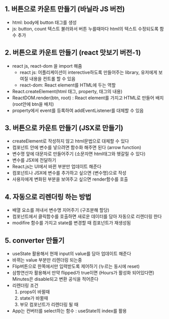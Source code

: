 ## 1. 버튼으로 카운트 만들기 (바닐라 JS 버전)

- html: body에 button 태그를 생성
- js: button, count 텍스트 불러와서 버튼 누를때마다 html의 텍스트 수정되도록 함수 추가

## 2. 버튼으로 카운트 만들기 (react 맛보기 버전-1)

- react js, react-dom 을 import 해줌
  - react js: 어플리케이션이 interective하도록 만들어주는 library, 유저에게 보여질 내용을 컨트롤 할 수 있음
  - react-dom: React element를 HTML에 두는 역할
- React.createElement(html 태그, property, 태그의 내용)
- ReactDOM.render(btn, root) : React element를 가지고 HTML로 만들어 배치 (root안에 btn을 배치)
- property에서 event를 등록하여 addEventListener를 대체할 수 있음

## 3. 버튼으로 카운트 만들기 (JSX로 만들기)

- createElement로 작성하지 않고 html문법으로 대체할 수 있다
- 컴포넌트 안에 변수를 넣으려면 함수화 해주면 된다 (arrow function)
- 변수명 앞에 대문자로 만들어주기 (소문자면 html태그와 헷갈릴 수 있다)
- 변수를 JSX에 전달하기
- React.js는 UI에서 바뀐 부분만 업데이트 해준다
- 컴포넌트나 JSX에 변수를 추가하고 싶으면 {변수명}으로 작성
- 사용자에게 변화된 부분을 보여주고 싶으면 render함수를 호출

## 4. 자동으로 리렌더링 하는 방법

- 배열 요소를 꺼내서 변수명 지어주기 (구조분해 할당)
- 컴포넌트에서 클릭함수를 호출하면 새로운 데이터를 담아 자동으로 리렌더링 한다
- modifire 함수를 가지고 state를 변경할 때 컴포넌트가 재생성됨

## 5. converter 만들기

- useState 활용해서 현재 input의 value를 담아 업데이트 해준다
- 바뀌는 value 부분만 리렌더링 되는중
- Flip버튼으로 한쪽에서만 입력받도록 제어하기 (누르는 동시에 reset)
- 삼항연산자 활용해서 만약 flipped가 true이면 (Hours가 활성화 되어있다면) Minutes은 disable되고 변환 공식을 적어준다
- 리렌더링 조건
  1. props이 바뀔때
  2. state가 바뀔때
  3. 부모 컴포넌트가 리렌더링 될 때
- App는 컨버터를 select하는 함수 : useState의 index를 활용
